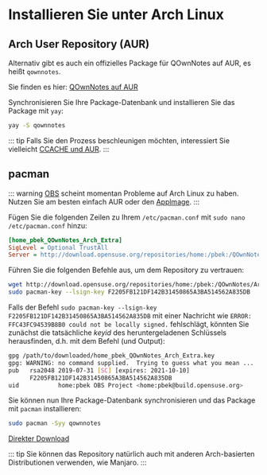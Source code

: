 # Installieren Sie unter Arch Linux

## Arch User Repository (AUR)

Alternativ gibt es auch ein offizielles Package für QOwnNotes auf AUR, es heißt `qownnotes`.

Sie finden es hier: [QOwnNotes auf AUR](https://aur.archlinux.org/packages/qownnotes)

Synchronisieren Sie Ihre Package-Datenbank und installieren Sie das Package mit `yay`:

```bash
yay -S qownnotes
```

::: tip
Falls Sie den Prozess beschleunigen möchten, interessiert Sie vielleicht [CCACHE und AUR](https://www.reddit.com/r/archlinux/comments/6vez44/a_small_tip_if_you_compile_from_aur/).
:::

## pacman

::: warning
[OBS](https://build.opensuse.org/package/show/home:pbek:QOwnNotes/desktop) scheint momentan Probleme auf Arch Linux zu haben. Nutzen Sie am besten einfach AUR oder den [Applmage](./appimage.md).
:::

Fügen Sie die folgenden Zeilen zu Ihrem `/etc/pacman.conf` mit `sudo nano /etc/pacman.conf` hinzu:

```ini
[home_pbek_QOwnNotes_Arch_Extra]
SigLevel = Optional TrustAll
Server = http://download.opensuse.org/repositories/home:/pbek:/QOwnNotes/Arch_Extra/$arch
```

Führen Sie die folgenden Befehle aus, um dem Repository zu vertrauen:

```bash
wget http://download.opensuse.org/repositories/home:/pbek:/QOwnNotes/Arch_Extra/x86_64/home_pbek_QOwnNotes_Arch_Extra.key -O - | sudo pacman-key --add -
sudo pacman-key --lsign-key F2205FB121DF142B31450865A3BA514562A835DB
```

Falls der Befehl `sudo pacman-key --lsign-key F2205FB121DF142B31450865A3BA514562A835DB` mit einer Nachricht wie `ERROR: FFC43FC94539B8B0 could not be locally signed.` fehlschlägt, könnten Sie zunächst die tatsächliche *keyid* des heruntergeladenen Schlüssels herausfinden, d.h. mit dem Befehl (und Output):

```bash
gpg /path/to/downloaded/home_pbek_QOwnNotes_Arch_Extra.key
gpg: WARNING: no command supplied.  Trying to guess what you mean ...
pub   rsa2048 2019-07-31 [SC] [expires: 2021-10-10]
      F2205FB121DF142B31450865A3BA514562A835DB
uid           home:pbek OBS Project <home:pbek@build.opensuse.org>
```

Sie können nun Ihre Package-Datenbank synchronisieren und das Package mit `pacman` installieren:

```bash
sudo pacman -Syy qownnotes
```

[Direkter Download](https://download.opensuse.org/repositories/home:/pbek:/QOwnNotes/Arch_Extra)

::: tip
Sie können das Repository natürlich auch mit anderen Arch-basierten Distributionen verwenden, wie Manjaro.
:::
